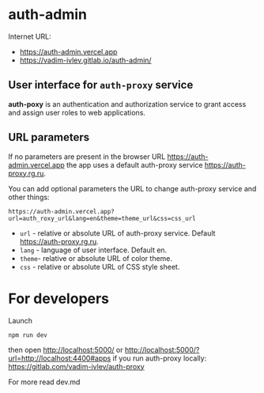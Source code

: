# auth-admin
Internet URL: 
- <https://auth-admin.vercel.app>
- <https://vadim-ivlev.gitlab.io/auth-admin/>

## User interface for `auth-proxy` service

**auth-poxy** is an authentication and authorization service to grant access and assign user roles to web applications.
<br>

## URL parameters

If no parameters are present in the browser URL <https://auth-admin.vercel.app>
the app uses a default auth-proxy service <https://auth-proxy.rg.ru>.

You can add optional parameters the URL to change auth-proxy service and other things:


    https://auth-admin.vercel.app?url=auth_roxy_url&lang=en&theme=theme_url&css=css_url

- `url` - relative or absolute URL of auth-proxy service. Default https://auth-proxy.rg.ru.
- `lang` - language of user interface. Default en.
- `theme`- relative or absolute URL of color theme. 
- `css` - relative or absolute URL of CSS style sheet. 

# For developers

Launch

    npm run dev

then open <http://localhost:5000/> 
or <http://localhost:5000/?url=http://localhost:4400#apps> if you run  auth-proxy locally:
https://gitlab.com/vadim-ivlev/auth-proxy



For more read dev.md